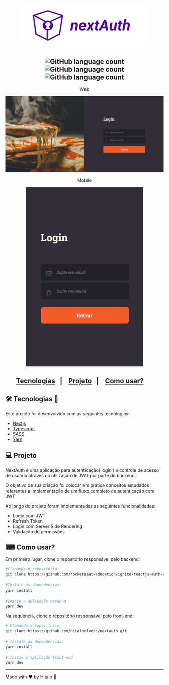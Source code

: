 <h1 align="center">
  <img alt="logo nextAuth" title="nextAuth" src=".github/logo.svg" width="400px" />
</h1>

<h2 align="center"> 
<img alt="GitHub language count" src="https://img.shields.io/github/languages/count/hitaloalvess/nextauth">
<img alt="GitHub language count" src="https://img.shields.io/github/languages/top/hitaloalvess/nextauth">
<img alt="GitHub language count" src="https://img.shields.io/github/repo-size/hitaloalvess/nextauth">
</h2>

<div align="center">
     <div>
        <p>Web</p>
        <img src=".github/login-web.PNG" alt="tela login web demo" />
     </div>
     <div>
        <p>Mobile</p>
        <img src=".github/login-mobile.PNG" alt="tela login mobile demo" />
     </div>
</div>

<h2 align="center">
  <a href="#-tecnologias">Tecnologias</a>&nbsp;&nbsp;&nbsp;|&nbsp;&nbsp;&nbsp;
  <a href="#-projeto">Projeto</a>&nbsp;&nbsp;&nbsp;|&nbsp;&nbsp;&nbsp;
  <a href="#-como-usar?">Como usar?</a>&nbsp;&nbsp;&nbsp;&nbsp;&nbsp;&nbsp;
</h2>

## 🛠 Tecnologias 🚀

Este projeto foi desenvolvido com as seguintes tecnologias:

- <a href="https://pt-br.reactjs.org/">Nextjs</a>
- <a href="https://www.typescriptlang.org/">Typescript</a>
- <a href="https://sass-lang.com/">SASS</a>
- <a href="https://yarnpkg.com/">Yarn</a>

## 💻 Projeto

<p>NextAuth é uma aplicação para autenticação( login ) e controle de acesso de usuário através da utilização de JWT por parte do backend.</p>
<p>O objetivo de sua criação foi colocar em prática conceitos estudados referentes a implementação de um fluxo completo de autenticação com JWT</p>
<p>Ao longo do projeto foram implementadas as seguintes funcionalidades:</p>
<ul>
  <li>Login com JWT</li>
  <li>Refresh Token</li>
  <li>Login com Server Side Rendering</li>
  <li>Validação de permissões</li>
</ul>

## ⌨ Como usar?

Em primeiro lugar, clone o repositório responsável pelo backend:

```bash
#Clonando o repositório
git clone https://github.com/rocketseat-education/ignite-reactjs-auth-backend.git

#Instale as dependências:
yarn install

#Inicie a aplicação backend
yarn dev
```
Na sequência, clone o repositório responsável pelo front-end:

```bash
# Clonando o repositório
git clone https://github.com/hitaloalvess/nextauth.git

# Instale as dependências:
yarn install

# Inicie a aplicação front-end
yarn dev
```

---
Made with ♥ by Hitalo 🚀
